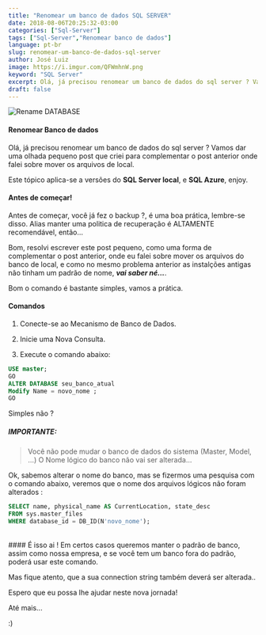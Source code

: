 ```yaml
---
title: "Renomear um banco de dados SQL SERVER"
date: 2018-08-06T20:25:32-03:00
categories: ["Sql-Server"]
tags: ["Sql-Server","Renomear banco de dados"]
language: pt-br
slug: renomear-um-banco-de-dados-sql-server
author: José Luiz
image: https://i.imgur.com/QFWmhnW.png
keyword: "SQL Server"
excerpt: Olá, já precisou renomear um banco de dados do sql server ? Vamos dar uma olhada pequeno post que criei para complementar o post anterior...
draft: false  
---
```


<!-- {{< youtube VB-WXFEapBk >}} -->
<img src="https://i.imgur.com/QFWmhnW.png" class="img-fluid" alt="Rename DATABASE">

#### Renomear Banco de dados 
Olá, já precisou renomear um banco de dados do sql server ? Vamos dar uma olhada pequeno post que criei para complementar o post anterior onde falei sobre mover os arquivos de local.

Este tópico aplica-se a versões do **SQL Server local**, e **SQL Azure**, enjoy.

#### Antes de começar!
Antes de começar, você já fez o backup ?, é uma boa prática, lembre-se disso. Alias manter uma politica de recuperação é ALTAMENTE recomendável, então...

Bom, resolvi escrever este post pequeno, como uma forma de complementar o post anterior, onde eu falei sobre mover os arquivos do banco de local, e como no mesmo problema anterior as instalções antigas não tinham um padrão de nome, ***vai saber né...***.

Bom o comando é bastante simples, vamos a prática.

#### Comandos
1. Conecte-se ao Mecanismo de Banco de Dados.

2. Inicie uma Nova Consulta.

3. Execute o comando abaixo:

```sql
USE master;  
GO  
ALTER DATABASE seu_banco_atual  
Modify Name = novo_nome ;  
GO  
```

Simples não ? 

##### IMPORTANTE:
>Você não pode mudar o banco de dados do sistema (Master, Model, ...)
>O Nome lógico do banco não vai ser alterada...


Ok, sabemos alterar o nome do banco, mas se fizermos uma pesquisa com o comando abaixo, veremos que o nome dos arquivos lógicos não foram alterados :

```sql
SELECT name, physical_name AS CurrentLocation, state_desc  
FROM sys.master_files  
WHERE database_id = DB_ID(N'novo_nome');  
```

<Br>
#### É isso ai !
Em certos casos queremos manter o padrão de banco, assim como nossa empresa, e se você tem um banco fora do padrão, poderá usar este comando.
 
 
 Mas fique atento, que a sua connection string também deverá ser alterada..


Espero que eu possa lhe ajudar neste nova jornada!

Até mais...

:)
